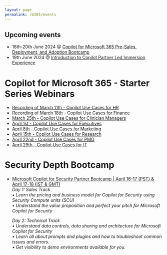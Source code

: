 ```yaml
---
layout: page
permalink: /m365/events
---
```


## Upcoming events

- 18th-20th June 2024 @ [Copilot for Microsoft 365 Pre-Sales, Deployment, and Adoption Bootcamp](https://vshow.on24.com/vshow/FY24_MWCWeek/registration/23378?partnerref=DP_MW_ORG_NL_MINDG)
- 19th June 2024 @ [Introduction to Copilot Partner Led Immersion Experience](https://levelupcspmwba.eventbuilder.com/Copilot)

# Copilot for Microsoft 365 - Starter Series Webinars

- [Recording of March 11th - Copilot Use Cases for HR](https://techcommunity.microsoft.com/t5/healthcare-and-life-sciences/recording-copilot-use-cases-for-hr-copilot-for-microsoft-365/ba-p/4082061)
- [Recording of March 18th - Copilot Use Cases for Finance](https://techcommunity.microsoft.com/t5/healthcare-and-life-sciences/recording-copilot-use-cases-for-finance-copilot-for-microsoft/ba-p/4089169)
- [March 25th - Copilot Use Cases for Clinician Managers](https://techcommunity.microsoft.com/gxcuf89792/attachments/gxcuf89792/HealthcareAndLifeSciencesBlog/2028/2/Copilot%20Use%20Cases%20for%20Clinician%20Managers%20-%20Copilot%20for%20M365%20-%20Starter%20Series%20.ics)
- [April 1st - Copilot Use Cases for Executives](https://techcommunity.microsoft.com/gxcuf89792/attachments/gxcuf89792/HealthcareAndLifeSciencesBlog/2028/4/Copilot%20Use%20Cases%20for%20Executives%20-%20Copilot%20for%20M365%20-%20Starter%20Series%20.ics)
- [April 8th - Copilot Use Cases for Marketing](https://techcommunity.microsoft.com/gxcuf89792/attachments/gxcuf89792/HealthcareAndLifeSciencesBlog/2028/3/Copilot%20Use%20Cases%20for%20Marketing%20-%20Copilot%20for%20M365%20-%20Starter%20Series%20.ics)
- [April 15th - Copilot Use Cases for Research](https://techcommunity.microsoft.com/gxcuf89792/attachments/gxcuf89792/HealthcareAndLifeSciencesBlog/2027/4/Copilot%20Use%20Cases%20for%20Research%20-%20Copilot%20for%20M365%20-%20Starter%20Series%20.ics)
- [April 22nd - Copilot Use Cases for PMO](https://techcommunity.microsoft.com/gxcuf89792/attachments/gxcuf89792/HealthcareAndLifeSciencesBlog/2027/2/Copilot%20Use%20Cases%20for%20PMO%20-%20Copilot%20for%20M365%20-%20Starter%20Series%20.ics)
- [April 29th - Copilot Use Cases for IT](https://techcommunity.microsoft.com/gxcuf89792/attachments/gxcuf89792/HealthcareAndLifeSciencesBlog/2027/3/Copilot%20Use%20Cases%20for%20IT%20-%20Copilot%20for%20M365%20-%20Starter%20Series%20.ics)

# Security Depth Bootcamp

- [Microsoft Copilot for Security Partner Bootcamp | April 16-17 (PST) & April 17-18 (IST & GMT)](https://aka.ms/AAly1yo)  
    _Day 1: Sales Track_  
    _•	Learn the pricing and business model for Copilot for Security using Security Compute units (SCU)_  
    _•	Understand the value proposition and perfect your pitch for Microsoft Copilot for Security_  
    
    _Day 2: Technical Track_  
    _•	Understand data controls, data sharing and architecture for Microsoft Copilot for Security_  
    _•	Learn all about prompts and plugins and how to troubleshoot common issues and errors._  
    _•	Get visibility to demo environments available for you._  